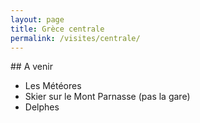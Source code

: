 ```yaml
---
layout: page
title: Grèce centrale
permalink: /visites/centrale/
---
```


<div class="section" markdown="1">
## A venir

- Les Météores
- Skier sur le Mont Parnasse (pas la gare)
- Delphes

</div>